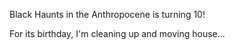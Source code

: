 Black Haunts in the Anthropocene is turning 10! 

For its birthday, I'm cleaning up and moving house...
